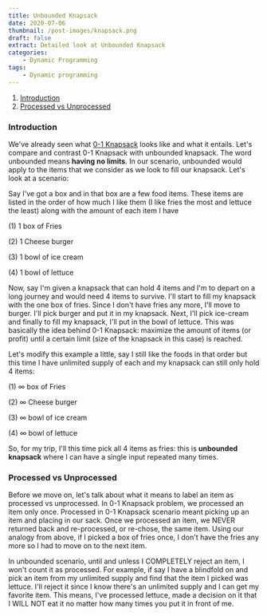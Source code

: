 ```yaml
---
title: Unbounded Knapsack
date: 2020-07-06
thumbnail: /post-images/knapsack.png
draft: false
extract: Detailed look at Unbounded Knapsack
categories: 
    - Dynamic Programming
tags:
    - Dynamic programming
---
```


1. [Introduction](#introduction)
2. [Processed vs Unprocessed](#processed-vs-unprocessed)


### Introduction

We've already seen what [0-1 Knapsack](/0-1-knapsack) looks like and what it entails. Let's compare and contrast 0-1 Knapsack with unbounded knapsack. The word unbounded means **having no limits**. In our scenario, unbounded would apply to the items that we consider as we look to fill our knapsack. Let's look at a scenario:

Say I've got a box and in that box are a few food items. These items are listed in the order of how much I like them (I like fries the most and lettuce the least) along with the amount of each item I have

(1) 1 box of Fries

(2) 1 Cheese burger

(3) 1 bowl of ice cream

(4) 1 bowl of lettuce

Now, say I'm given a knapsack that can hold 4 items and I'm to depart on a long journey and would need 4 items to survive. I'll start to fill my knapsack with the one box of fries. Since I don't have fries any more, I'll move to burger. I'll pick burger and put it in my knapsack. Next, I'll pick ice-cream and finally to fill my knapsack, I'll put in the bowl of lettuce. This was basically the idea behind 0-1 Knapsack: maximize the amount of items (or profit) until a certain limit (size of the knapsack in this case) is reached. 

Let's modify this example a little, say I still like the foods in that order but this time I have unlimited supply of each and my knapsack can still only hold 4 items:

(1) $\infty$ box of Fries

(2) $\infty$ Cheese burger

(3) $\infty$ bowl of ice cream

(4) $\infty$ bowl of lettuce

So, for my trip, I'll this time pick all 4 items as fries: this is **unbounded knapsack** where I can have a single input repeated many times. 


### Processed vs Unprocessed 
Before we move on, let's talk about what it means to label an item as processed vs unprocessed. In 0-1 Knapsack problem, we processed an item only once. Processed in 0-1 Knapsack scenario meant picking up an item and placing in our sack. Once we processed an item, we NEVER returned back and re-processed, or re-chose, the same item. Using our analogy from above, if I picked a box of fries once, I don't have the fries any more so I had to move on to the next item. 

In unbounded scenario, until and unless I COMPLETELY reject an item, I won't count it as processed. For example, if say I have a blindfold on and pick an item from my unlimited supply and find that the item I picked was lettuce. I'll reject it since I know there's an unlimited supply and I can get my favorite item. This means, I've processed lettuce, made a decision on it that I WILL NOT eat it no matter how many times you put it in front of me. 
